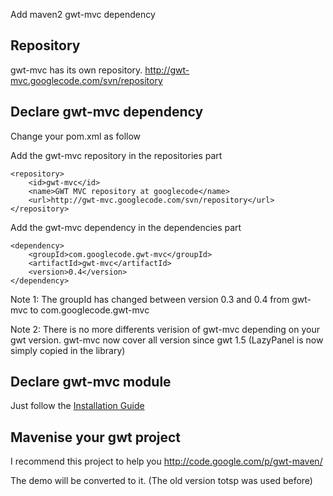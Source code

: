Add maven2 gwt-mvc dependency

## Repository ##
gwt-mvc has its own repository.
http://gwt-mvc.googlecode.com/svn/repository

## Declare gwt-mvc dependency ##

Change your pom.xml as follow

Add the gwt-mvc repository in the repositories part
```
<repository>
	<id>gwt-mvc</id>
	<name>GWT MVC repository at googlecode</name>
	<url>http://gwt-mvc.googlecode.com/svn/repository</url>
</repository>
```

Add the gwt-mvc dependency in the dependencies part
```
<dependency>
	<groupId>com.googlecode.gwt-mvc</groupId>
	<artifactId>gwt-mvc</artifactId>
	<version>0.4</version>
</dependency>
```

Note 1: The groupId has changed between version 0.3 and 0.4 from gwt-mvc to com.googlecode.gwt-mvc

Note 2: There is no more differents verision of gwt-mvc depending on your gwt version.
gwt-mvc now cover all version since gwt 1.5
(LazyPanel is now simply copied in the library)

## Declare gwt-mvc module ##
Just follow the [Installation Guide](http://code.google.com/p/gwt-mvc/wiki/Installation)

## Mavenise your gwt project ##
I recommend this project to help you
http://code.google.com/p/gwt-maven/

The demo will be converted to it.
(The old version totsp was used before)